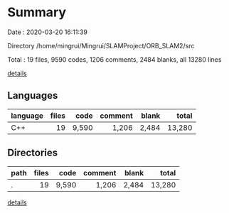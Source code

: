 # Summary

Date : 2020-03-20 16:11:39

Directory /home/mingrui/Mingrui/SLAMProject/ORB_SLAM2/src

Total : 19 files,  9590 codes, 1206 comments, 2484 blanks, all 13280 lines

[details](details.md)

## Languages
| language | files | code | comment | blank | total |
| :--- | ---: | ---: | ---: | ---: | ---: |
| C++ | 19 | 9,590 | 1,206 | 2,484 | 13,280 |

## Directories
| path | files | code | comment | blank | total |
| :--- | ---: | ---: | ---: | ---: | ---: |
| . | 19 | 9,590 | 1,206 | 2,484 | 13,280 |

[details](details.md)